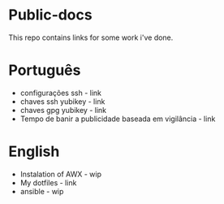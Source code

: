 # Public-docs

This repo contains links for some work i've done.

# Português
- configurações ssh - link
- chaves ssh yubikey - link
- chaves gpg yubikey - link
- Tempo de banir a publicidade baseada em vigilância - link

# English
- Instalation of AWX - wip
- My dotfiles - link
- ansible - wip
